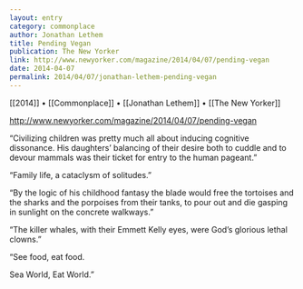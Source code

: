 ```yaml
---
layout: entry
category: commonplace
author: Jonathan Lethem
title: Pending Vegan
publication: The New Yorker
link: http://www.newyorker.com/magazine/2014/04/07/pending-vegan
date: 2014-04-07
permalink: 2014/04/07/jonathan-lethem-pending-vegan
---
```


[[2014]] • [[Commonplace]] • [[Jonathan Lethem]] • [[The New Yorker]]

http://www.newyorker.com/magazine/2014/04/07/pending-vegan

“Civilizing children was pretty much all about inducing cognitive dissonance. His daughters’ balancing of their desire both to cuddle and to devour mammals was their ticket for entry to the human pageant.”

“Family life, a cataclysm of solitudes.”

“By the logic of his childhood fantasy the blade would free the tortoises and the sharks and the porpoises from their tanks, to pour out and die gasping in sunlight on the concrete walkways.”

“The killer whales, with their Emmett Kelly eyes, were God’s glorious lethal clowns.”

“See food, eat food.

Sea World, Eat World.”